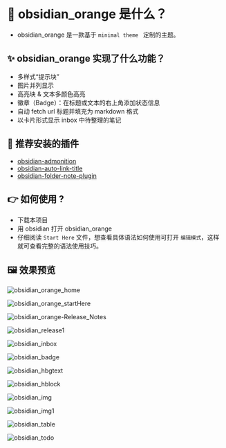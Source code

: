 # :tada: obsidian_orange 是什么？
- obsidian_orange 是一款基于 `minimal theme ` 定制的主题。

## :sparkles: obsidian_orange 实现了什么功能？
- 多样式“提示块”
- 图片并列显示
- 高亮块 & 文本多颜色高亮
- 徽章（Badge）：在标题或文本的右上角添加状态信息
- 自动 fetch url 标题并填充为 markdown 格式
- 以卡片形式显示 inbox 中待整理的笔记

## :triangular_flag_on_post: 推荐安装的插件
- [obsidian-admonition](https://github.com/valentine195/obsidian-admonition)
- [obsidian-auto-link-title](https://github.com/zolrath/obsidian-auto-link-title)
- [obsidian-folder-note-plugin](https://github.com/xpgo/obsidian-folder-note-plugin)

## :point_right: 如何使用 ?
- 下载本项目
- 用 obsidian 打开 obsidian_orange
- 仔细阅读 `Start Here` 文件，想查看具体语法如何使用可打开 `编辑模式`，这样就可查看完整的语法使用技巧。

## :framed_picture: 效果预览

![obsidian_orange_home](https://github.com/iEchoxu/obsidian_orange/blob/main/images/obsidian-home.png)

![obsidian_orange_startHere](https://github.com/iEchoxu/obsidian_orange/blob/main/images/obsidian-starthere.png)

![obsidian_orange-Release_Notes](https://github.com/iEchoxu/obsidian_orange/blob/main/images/obsidian-release.png)

![obsidian_release1](https://github.com/iEchoxu/obsidian_orange/blob/main/images/obsidian-release1.png)

![obsidian_inbox](https://github.com/iEchoxu/obsidian_orange/blob/main/images/inbox.png)

![obsidian_badge](https://github.com/iEchoxu/obsidian_orange/blob/main/images/obsidian-badge.png)

![obsidian_hbgtext](https://github.com/iEchoxu/obsidian_orange/blob/main/images/obsidian-hbgtext.png)

![obsidian_hblock](https://github.com/iEchoxu/obsidian_orange/blob/main/images/obsidian-hblock.png)

![obsidian_img](https://github.com/iEchoxu/obsidian_orange/blob/main/images/obsidian-img.png)

![obsidian_img1](https://github.com/iEchoxu/obsidian_orange/blob/main/images/obsidian-img1.png)

![obsidian_table](https://github.com/iEchoxu/obsidian_orange/blob/main/images/obsidian-table.png)

![obsidian_todo](https://github.com/iEchoxu/obsidian_orange/blob/main/images/obsidian-todo.png)
